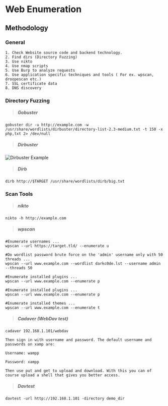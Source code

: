 # Web Enumeration

## Methodology

### General
```
1. Check Website source code and backend technology.
2. Find dirs (Directory Fuzzing)
3. Use nikto
4. Use nmap scripts
5. Use Burp to analyze requests
6. Use application specific techniques and tools ( For ex. wpscan, droopescan etc.)
7. SSL certificate data
8. DNS discovery
```

### Directory Fuzzing

> ##### Gobuster
```
gobuster dir -u http://example.com -w /usr/share/wordlists/dirbuster/directory-list-2.3-medium.txt -t 150 -x php,txt 2> /dev/null

```

> ##### Dirbuster
![Dirbuster Example](../Images/dirbuster.png)

> ##### Dirb
```
dirb http://$TARGET /usr/share/wordlists/dirb/big.txt 
```

### Scan Tools

> ##### nikto
```
nikto -h http://example.com
```

> ##### wpscan
```
#Enumerate usernames ...
wpscan --url https://target.tld/ --enumerate u

#Do wordlist password brute force on the 'admin' username only with 50 threads ...
wpscan --url www.example.com --wordlist darkc0de.lst --username admin --threads 50

#Enumerate installed plugins ...
wpscan --url www.example.com --enumerate p

#Enumerate installed plugins ...
wpscan --url www.example.com --enumerate p

#Enumerate installed themes ...
wpscan --url www.example.com --enumerate t

```
> ##### Cadaver (WebDav test)
```
cadaver 192.168.1.101/webdav

Then sign in with username and password. The default username and passwords on xamp are:

Username: wampp

Password: xampp

Then use put and get to upload and download. With this you can of course upload a shell that gives you better access.
```

> ##### Davtest
```
davtest -url http://192.168.1.101 -directory demo_dir
```



